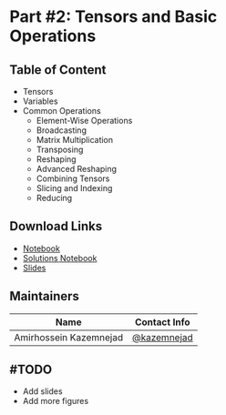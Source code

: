 # Part #2: Tensors and Basic Operations
## Table of Content
- Tensors
- Variables
- Common Operations
  - Element-Wise Operations
  - Broadcasting
  - Matrix Multiplication
  - Transposing
  - Reshaping
  - Advanced Reshaping
  - Combining Tensors
  - Slicing and Indexing
  - Reducing

## Download Links
- [Notebook]()
- [Solutions Notebook]()
- [Slides]()

## Maintainers
| Name         | Contact Info    |
| ------------- |:-------------:|
| Amirhossein Kazemnejad      | [@kazemnejad](https://github.com/kazemnejad) |

## #TODO
- Add slides
- Add more figures
